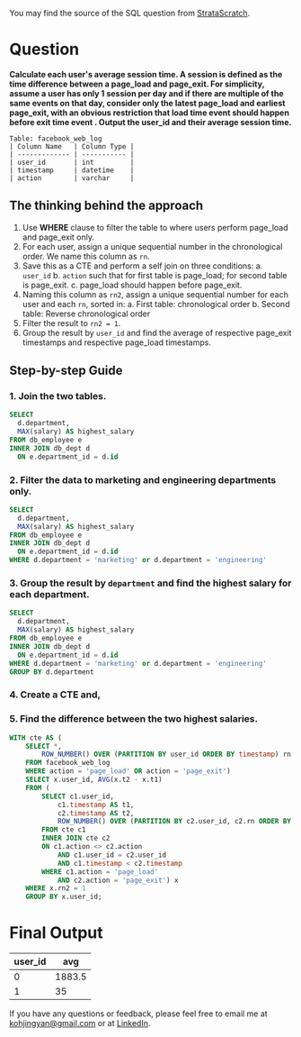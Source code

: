 You may find the source of the SQL question from [StrataScratch](https://platform.stratascratch.com/coding/10352-users-by-avg-session-time?code_type=1).

# Question

**Calculate each user's average session time. A session is defined as the time difference between a page_load and page_exit. For simplicity, assume a user has only 1 session per day and if there are multiple of the same events on that day, consider only the latest page_load and earliest page_exit, with an obvious restriction that load time event should happen before exit time event . Output the user_id and their average session time.**


````
Table: facebook_web_log
| Column Name   | Column Type |
| ------------- | ----------- |
| user_id       | int         |
| timestamp     | datetime    |
| action        | varchar     |
````

## The thinking behind the approach
1. Use **WHERE** clause to filter the table to where users perform page_load and page_exit only.
2. For each user, assign a unique sequential number in the chronological order. We name this column as `rn`.
3. Save this as a CTE and perform a self join on three conditions:
    a. `user_id`
    b. `action` such that for first table is page_load; for second table is page_exit.
    c. page_load should happen before page_exit.
4. Naming this column as `rn2`, assign a unique sequential number for each user and each `rn`, sorted in:
    a. First table: chronological order 
    b. Second table: Reverse chronological order
5. Filter the result to `rn2 = 1`.
6. Group the result by `user_id` and find the average of respective page_exit timestamps and respective page_load timestamps.

## Step-by-step Guide
### 1. Join the two tables.
````sql
SELECT 
  d.department, 
  MAX(salary) AS highest_salary
FROM db_employee e 
INNER JOIN db_dept d 
  ON e.department_id = d.id
````
### 2. Filter the data to marketing and engineering departments only.
````sql
SELECT 
  d.department, 
  MAX(salary) AS highest_salary
FROM db_employee e 
INNER JOIN db_dept d 
  ON e.department_id = d.id
WHERE d.department = 'marketing' or d.department = 'engineering'
````

### 3. Group the result by `department` and find the highest salary for each department.
````sql
SELECT 
  d.department, 
  MAX(salary) AS highest_salary
FROM db_employee e 
INNER JOIN db_dept d 
  ON e.department_id = d.id
WHERE d.department = 'marketing' or d.department = 'engineering'
GROUP BY d.department
````

### 4. Create a CTE and,
### 5. Find the difference between the two highest salaries.

````sql
WITH cte AS (
	SELECT *, 
		ROW_NUMBER() OVER (PARTITION BY user_id ORDER BY timestamp) rn
	FROM facebook_web_log
	WHERE action = 'page_load' OR action = 'page_exit')
	SELECT x.user_id, AVG(x.t2 - x.t1)
	FROM (
		SELECT c1.user_id,
			c1.timestamp AS t1, 
			c2.timestamp AS t2,
			ROW_NUMBER() OVER (PARTITION BY c2.user_id, c2.rn ORDER BY (c2.user_id, c2.rn) ASC, c1.rn DESC) rn2
		FROM cte c1
		INNER JOIN cte c2
		ON c1.action <> c2.action 
			AND c1.user_id = c2.user_id
			AND c1.timestamp < c2.timestamp
		WHERE c1.action = 'page_load' 
			AND c2.action = 'page_exit') x
	WHERE x.rn2 = 1
	GROUP BY x.user_id;
````

# Final Output
| user_id | avg    |
| ------- | ------ |
| 0       | 1883.5 |
| 1       | 35     |

If you have any questions or feedback, please feel free to email me at kohjingyan@gmail.com or at [LinkedIn](https://www.linkedin.com/in/koh-jing-yan/).
